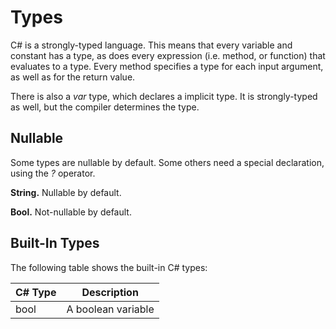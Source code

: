 # Types

C# is a strongly-typed language. This means that every variable and constant has a type, as does every expression (i.e. method, or function) that evaluates to a type. Every method specifies a type for each input argument, as well as for the return value.
  
There is also a *var* type, which declares a implicit type. It is strongly-typed as well, but the compiler determines the type.

## Nullable

Some types are nullable by default. Some others need a special declaration, using the *?* operator.

**String.**  Nullable by default.

**Bool.** Not-nullable by default.
## Built-In Types

The following table shows the built-in C# types:

| C# Type | Description |
| -- | -- |
| bool | A boolean variable |



